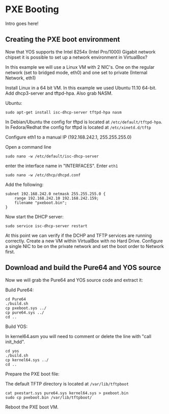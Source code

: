 # PXE Booting

Intro goes here!

## Creating the PXE boot environment
Now that YOS supports the Intel 8254x (Intel Pro/1000) Gigabit network chipset it is possible to set up a network environment in VirtualBox?

In this example we will use a Linux VM with 2 NIC's. One on the regular network (set to bridged mode, eth0) and one set to private (Internal Network, eth1)

Install Linux in a 64 bit VM. In this example we used Ubuntu 11.10 64-bit. Add dhcp3-server and tftpd-hpa. Also grab NASM.

Ubuntu:

	sudo apt-get install isc-dhcp-server tftpd-hpa nasm

In Debian/Ubuntu the config for tftpd is located at `/etc/default/tftpd-hpa`. In Fedora/Redhat the config for tftpd is located at `/etc/xinetd.d/tftp`

Configure eth1 to a manual IP (192.168.242.1, 255.255.255.0)

Open a command line

	sudo nano -w /etc/default/isc-dhcp-server

enter the interface name in "INTERFACES". Enter `eth1`

	sudo nano -w /etc/dhcp/dhcpd.conf

Add the following:

	subnet 192.168.242.0 netmask 255.255.255.0 {
	    range 192.168.242.10 192.168.242.159;
	    filename "pxeboot.bin";
	}

Now start the DHCP server:

	sudo service isc-dhcp-server restart

At this point we can verify if the DCHP and TFTP services are running correctly. Create a new VM within VirtualBox with no Hard Drive. Configure a single NIC to be on the private network and set the boot order to Network first.


## Download and build the Pure64 and YOS source

Now we will grab the Pure64 and YOS source code and extract it:

Build Pure64:

	cd Pure64
	./build.sh
	cp pxeboot.sys ../
	cp pure64.sys ../
	cd ..

Build YOS:

In kernel64.asm you will need to comment or delete the line with "call init_hdd".

	cd yos
	./build.sh
	cp kernel64.sys ../
	cd ..

Prepare the PXE boot file:

The default TFTP directory is located at `/var/lib/tftpboot`

	cat pxestart.sys pure64.sys kernel64.sys > pxeboot.bin
	sudo cp pxeboot.bin /var/lib/tftpboot/

Reboot the PXE boot VM.
